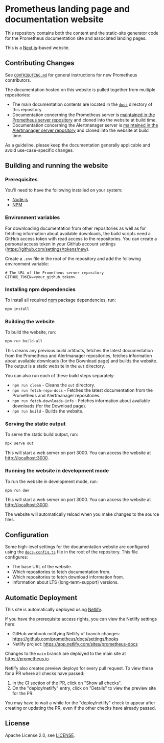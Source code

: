 # Prometheus landing page and documentation website

This repository contains both the content and the static-site generator code for the Prometheus documentation site and associated landing pages.

This is a [Next.js](https://nextjs.org)-based website.

## Contributing Changes

See [`CONTRIBUTING.md`](CONTRIBUTING.md) for general instructions for new Prometheus contributors.

The documentation hosted on this website is pulled together from multiple repositories:

* The main documentation contents are located in the [`docs`](docs) directory of this repository.
* Documentation concerning the Prometheus server is [maintained in the Prometheus server repository](https://github.com/prometheus/prometheus/tree/main/docs) and cloned into the website at build time.
* Documentation concerning the Alertmanager server is [maintained in the Alertmanager server repository](https://github.com/prometheus/alertmanager/tree/main/docs) and cloned into the website at build time.

As a guideline, please keep the documentation generally applicable and avoid use-case-specific changes.

## Building and running the website

### Prerequisites

You'll need to have the following installed on your system:

* [Node.js](https://nodejs.org/en/download/)
* [NPM](https://www.npmjs.com/get-npm)

### Environment variables

For downloading documentation from other repositories as well as for fetching information about available downloads, the build scripts need a GitHub access token with read access to the repositories. You can create a personal access token in your GitHub account settings (https://github.com/settings/tokens/new).

Create a `.env` file in the root of the repository and add the following environment variable:

```env
# The URL of the Prometheus server repository
GITHUB_TOKEN=<your_github_token>
```

### Installing npm dependencies

To install all required [npm](https://www.npmjs.com/) package dependencies, run:

```bash
npm install
```

### Building the website

To build the website, run:

```bash
npm run build-all
```

This cleans any previous build artifacts, fetches the latest documentation from the Prometheus and Alertmanager repositories, fetches information about available downloads (for the Download page) and builds the website. The output is a static website in the `out` directory.

You can also run each of these build steps separately:

* `npm run clean` - Cleans the `out` directory.
* `npm run fetch-repo-docs` - Fetches the latest documentation from the Prometheus and Alertmanager repositories.
* `npm run fetch-downloads-info` - Fetches information about available downloads (for the Download page).
* `npm run build` - Builds the website.

### Serving the static output

To serve the static build output, run:

```bash
npx serve out
```

This will start a web server on port 3000. You can access the website at [http://localhost:3000](http://localhost:3000).

### Running the website in development mode

To run the website in development mode, run:

```bash
npm run dev
```

This will start a web server on port 3000. You can access the website at [http://localhost:3000](http://localhost:3000).

The website will automatically reload when you make changes to the source files.

## Configuration

Some high-level settings for the documentation website are configured using the [`docs-config.ts`](docs-config.ts) file in the root of the repository. This file configures:

* The base URL of the website.
* Which repositories to fetch documentation from.
* Which repositories to fetch download information from.
* Information about LTS (long-term-support) versions.

## Automatic Deployment

This site is automatically deployed using [Netlify](https://www.netlify.com/).

If you have the prerequisite access rights, you can view the Netlify settings here:

* GitHub webhook notifying Netlify of branch changes: https://github.com/prometheus/docs/settings/hooks
* Netlify project: https://app.netlify.com/sites/prometheus-docs

Changes to the `main` branch are deployed to the main site at https://prometheus.io.

Netlify also creates preview deploys for every pull request. To view these for a PR where all checks have passed:

1. In the CI section of the PR, click on "Show all checks".
2. On the "deploy/netlify" entry, click on "Details" to view the preview site for the PR.

You may have to wait a while for the "deploy/netlify" check to appear after creating or updating the PR, even if the other checks have already passed.

## License

Apache License 2.0, see [LICENSE](LICENSE).
